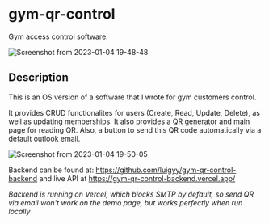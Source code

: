 # gym-qr-control
Gym access control software. 

![Screenshot from 2023-01-04 19-48-48](https://user-images.githubusercontent.com/108197820/210684492-5a45b69f-179c-4a8f-b790-b098f615f06c.png)


## Description 
This is an OS version of a software that I wrote for gym customers control.

It provides CRUD functionalites for users (Create, Read, Update, Delete), as well as updating memberships.
It also provides a QR generator and main page for reading QR. Also, a button to send this QR code automatically via a default outlook email.


![Screenshot from 2023-01-04 19-50-05](https://user-images.githubusercontent.com/108197820/210685114-70196459-e009-4e1c-bbe2-baa75ccf2b3f.png)
   
   
Backend can be found at: https://github.com/luigyy/gym-qr-control-backend 
and live API at https://gym-qr-control-backend.vercel.app/

_Backend is running on Vercel, which blocks SMTP by default,
so send QR via email won't work on the demo page, but works perfectly when run locally_

